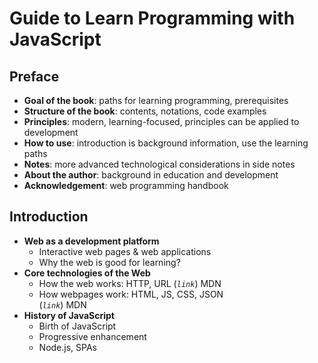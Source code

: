 # Guide to Learn Programming with JavaScript

## Preface

- **Goal of the book**: paths for learning programming, prerequisites
- **Structure of the book**: contents, notations, code examples
- **Principles**: modern, learning-focused, principles can be applied to development
- **How to use**: introduction is background information, use the learning paths
- **Notes**: more advanced technological considerations in side notes
- **About the author**: background in education and development
- **Acknowledgement**: web programming handbook

## Introduction

- **Web as a development platform**
  - Interactive web pages & web applications
  - Why the web is good for learning?
- **Core technologies of the Web**
  - How the web works: HTTP, URL
    (*`link`*) MDN
  - How webpages work: HTML, JS, CSS, JSON  
    (*`link`*) MDN
- **History of JavaScript**
  - Birth of JavaScript
  - Progressive enhancement
  - Node.js, SPAs
